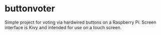 # buttonvoter
Simple project for voting via hardwired buttons on a Raspberry Pi. Screen interface is Kivy and intended for use on a touch screen.

